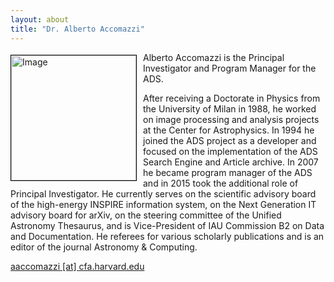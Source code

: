 ```yaml
---
layout: about
title: "Dr. Alberto Accomazzi"
---
```


<img src="{{ site.baseurl }}/about/team/img/accomazzi.jpg" height="200" width="200" alt="Image" style="float: left; margin: 4px 10px 0px 0px; border: 1px solid #000000;">

Alberto Accomazzi is the Principal Investigator and Program Manager for the ADS.

After receiving a Doctorate in Physics from the University of Milan in 1988, he worked on image processing and analysis projects at the Center for Astrophysics. In 1994 he joined the ADS project as a developer and focused on the implementation of the ADS Search Engine and Article archive. In 2007 he became program manager of the ADS and in 2015 took the additional role of Principal Investigator. He currently serves on the scientific advisory board of the high-energy INSPIRE information system, on the Next Generation IT advisory board for arXiv, on the steering committee of the Unified Astronomy Thesaurus, and is Vice-President of IAU Commission B2 on Data and Documentation.  He referees for various scholarly publications and is an editor of the journal Astronomy & Computing.

[aaccomazzi [at] cfa.harvard.edu](mailto:aaccomazzi@cfa.harvard.edu)
